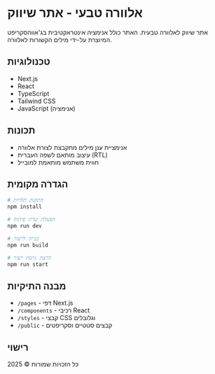 # אלוורה טבעי - אתר שיווק

אתר שיווק לאלוורה טבעית. האתר כולל אנימציה אינטראקטיבית בג'אווהסקריפט המיוצרת על-ידי מילים הקשורות לאלוורה.

## טכנולוגיות

- Next.js
- React
- TypeScript
- Tailwind CSS
- JavaScript (אנימציה)

## תכונות

- אנימציית ענן מילים מתקבצת לצורת אלוורה
- עיצוב מותאם לשפה העברית (RTL)
- חווית משתמש מותאמת למובייל

## הגדרה מקומית

```bash
# התקנת תלויות
npm install

# הפעלת שרת פיתוח
npm run dev

# בנייה לייצור
npm run build

# הרצת גרסת ייצור
npm run start
```

## מבנה התיקיות

- `/pages` - דפי Next.js
- `/components` - רכיבי React 
- `/styles` - קבצי CSS וגלובלים
- `/public` - קבצים סטטיים וסקריפטים

## רישוי

כל הזכויות שמורות © 2025 